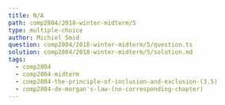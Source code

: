 ```yaml
---
title: N/A
path: comp2804/2018-winter-midterm/5
type: multiple-choice
author: Michiel Smid
question: comp2804/2018-winter-midterm/5/question.ts
solution: comp2804/2018-winter-midterm/5/solution.md
tags:
  - comp2804
  - comp2804-midterm
  - comp2804-the-principle-of-inclusion-and-exclusion-(3.5)
  - comp2804-de-morgan's-law-(no-corresponding-chapter)
---
```

